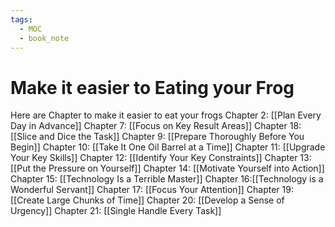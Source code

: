 ```yaml
---
tags:
  - MOC
  - book_note
---
```

# Make it easier to Eating your Frog
Here are Chapter to make it easier to eat your frogs
Chapter 2: [[Plan Every Day in Advance]]
Chapter 7: [[Focus on Key Result Areas]]
Chapter 18: [[Slice and Dice the Task]]
Chapter 9: [[Prepare Thoroughly Before You Begin]]
Chapter 10: [[Take It One Oil Barrel at a Time]]
Chapter 11: [[Upgrade Your Key Skills]]
Chapter 12: [[Identify Your Key Constraints]]
Chapter 13: [[Put the Pressure on Yourself]]
Chapter 14: [[Motivate Yourself into Action]]
Chapter 15: [[Technology Is a Terrible Master]]
Chapter 16:[[Technology is a Wonderful Servant]]
Chapter 17: [[Focus Your Attention]]
Chapter 19: [[Create Large Chunks of Time]]
Chapter 20: [[Develop a Sense of Urgency]]
Chapter 21: [[Single Handle Every Task]]
